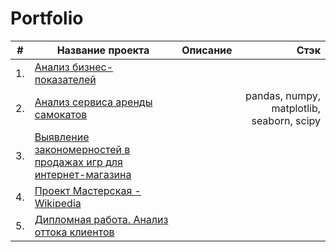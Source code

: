 # Portfolio

|#| Название проекта                    | Описание               | Стэк |
|--| -------------                      |:------------------:| -----:|
|1.|   [Анализ бизнес-показателей](https://github.com/Kati6ka/Portfolio/tree/98842d7712261edc0d1133433001bbe8567423bf/Project%201)        |   |  |
|2.| [Анализ сервиса аренды самокатов](https://github.com/Kati6ka/Portfolio/tree/d1d266a0b5c14613697a61c28c2c0eaf7465c458/Project%202)    |  |  pandas, numpy, matplotlib, seaborn, scipy|
|3.|  [Выявление закономерностей в продажах игр для интернет-магазина](https://github.com/Kati6ka/Portfolio/tree/0a68f28b4feac9c59dcc5be546dc6fe15077d401/Project%203)         |     |
|4.| [Проект Мастерская - Wikipedia](https://github.com/Kati6ka/Portfolio/tree/80213145c7ec599ad04964aec2919083f8163599/Project%204)|              |        |
|5.|[Дипломная работа. Анализ оттока клиентов](https://github.com/Kati6ka/Portfolio/tree/e2e4ce5d1a483374b6b786614b884ad09dbe5f6c/Project%205)|       |       

